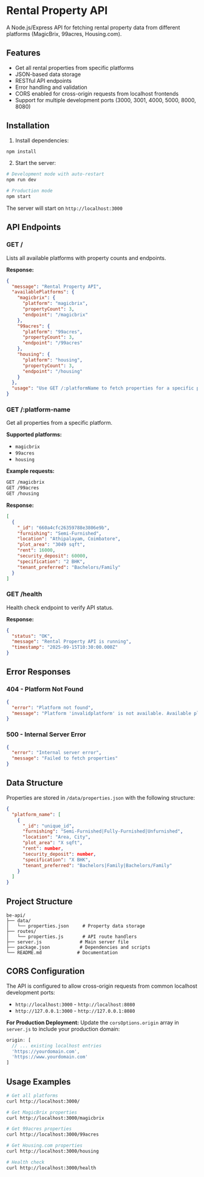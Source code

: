 # Rental Property API

A Node.js/Express API for fetching rental property data from different platforms (MagicBrix, 99acres, Housing.com).

## Features

- Get all rental properties from specific platforms
- JSON-based data storage
- RESTful API endpoints
- Error handling and validation
- CORS enabled for cross-origin requests from localhost frontends
- Support for multiple development ports (3000, 3001, 4000, 5000, 8000, 8080)

## Installation

1. Install dependencies:
```bash
npm install
```

2. Start the server:
```bash
# Development mode with auto-restart
npm run dev

# Production mode
npm start
```

The server will start on `http://localhost:3000`

## API Endpoints

### GET /
Lists all available platforms with property counts and endpoints.

**Response:**
```json
{
  "message": "Rental Property API",
  "availablePlatforms": {
    "magicbrix": {
      "platform": "magicbrix",
      "propertyCount": 3,
      "endpoint": "/magicbrix"
    },
    "99acres": {
      "platform": "99acres",
      "propertyCount": 3,
      "endpoint": "/99acres"
    },
    "housing": {
      "platform": "housing",
      "propertyCount": 3,
      "endpoint": "/housing"
    }
  },
  "usage": "Use GET /:platformName to fetch properties for a specific platform"
}
```

### GET /:platform-name
Get all properties from a specific platform.

**Supported platforms:**
- `magicbrix`
- `99acres`
- `housing`

**Example requests:**
```bash
GET /magicbrix
GET /99acres
GET /housing
```

**Response:**
```json
[
  {
    "_id": "660a4cfc26359788e3806e9b",
    "furnishing": "Semi-Furnished",
    "location": "Athipalayam, Coimbatore",
    "plot_area": "3049 sqft",
    "rent": 16000,
    "security_deposit": 60000,
    "specification": "2 BHK",
    "tenant_preferred": "Bachelors/Family"
  }
]
```

### GET /health
Health check endpoint to verify API status.

**Response:**
```json
{
  "status": "OK",
  "message": "Rental Property API is running",
  "timestamp": "2025-09-15T10:30:00.000Z"
}
```

## Error Responses

### 404 - Platform Not Found
```json
{
  "error": "Platform not found",
  "message": "Platform 'invalidplatform' is not available. Available platforms: magicbrix, 99acres, housing"
}
```

### 500 - Internal Server Error
```json
{
  "error": "Internal server error",
  "message": "Failed to fetch properties"
}
```

## Data Structure

Properties are stored in `/data/properties.json` with the following structure:

```json
{
  "platform_name": [
    {
      "_id": "unique_id",
      "furnishing": "Semi-Furnished|Fully-Furnished|Unfurnished",
      "location": "Area, City",
      "plot_area": "X sqft",
      "rent": number,
      "security_deposit": number,
      "specification": "X BHK",
      "tenant_preferred": "Bachelors|Family|Bachelors/Family"
    }
  ]
}
```

## Project Structure

```
be-api/
├── data/
│   └── properties.json     # Property data storage
├── routes/
│   └── properties.js       # API route handlers
├── server.js              # Main server file
├── package.json           # Dependencies and scripts
└── README.md             # Documentation
```

## CORS Configuration

The API is configured to allow cross-origin requests from common localhost development ports:

- `http://localhost:3000` - `http://localhost:8080`
- `http://127.0.0.1:3000` - `http://127.0.0.1:8080`

**For Production Deployment:**
Update the `corsOptions.origin` array in `server.js` to include your production domain:

```javascript
origin: [
  // ... existing localhost entries
  'https://yourdomain.com',
  'https://www.yourdomain.com'
]
```

## Usage Examples

```bash
# Get all platforms
curl http://localhost:3000/

# Get MagicBrix properties
curl http://localhost:3000/magicbrix

# Get 99acres properties
curl http://localhost:3000/99acres

# Get Housing.com properties
curl http://localhost:3000/housing

# Health check
curl http://localhost:3000/health
``` 
